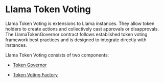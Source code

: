 # Llama Token Voting

Llama Token Voting is extensions to Llama instances. They allow token holders to create actions and collectively cast approvals or disapprovals. The LlamaTokenGovernor contract follows established token voting framework best practices and is designed to integrate directly with instances.

Llama Token Voting consists of two components:

- [Token Governor](/docs/token-voting/TokenGovernor.md)

- [Token Voting Factory](/docs/token-voting/Factory.md)